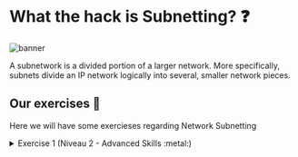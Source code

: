 # What the hack is Subnetting? :question:

<img src='../img/subnetting.png' alt="banner"></img>

A subnetwork is a divided portion of a larger network. More specifically, subnets divide an IP network logically into several, smaller network pieces.

## Our exercises :school_satchel:
Here we will have some exercieses regarding Network Subnetting

<details>
<summary>Exercise 1 (Niveau 2 - Advanced Skills :metal:)</summary>
<br>
With this exercise, we will do some calculations to determine the correct subnetting for the specific network.
The solution to the exercise is [located](exercises/subnettin_e1.xlsx) here.